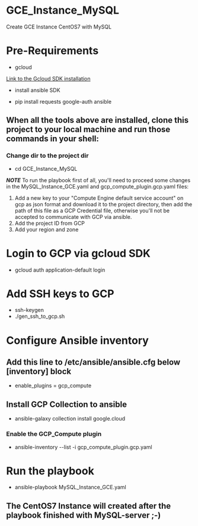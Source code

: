 # GCE_Instance_MySQL
Create GCE Instance CentOS7 with MySQL

# Pre-Requirements

* gcloud

[Link to the Gcloud SDK installation](https://cloud.google.com/sdk/docs/install)

* install ansible SDK

* pip install requests google-auth ansible

## When all the tools above are installed, clone this project to your local machine and run those commands in your shell:

### Change dir to the project dir
* cd GCE_Instance_MySQL

***NOTE***
To run the playbook first of all, you'll need to proceed some changes in the MySQL_Instance_GCE.yaml and gcp_compute_plugin.gcp.yaml files:
1. Add a new key to your "Compute Engine default service account" on gcp as json format and download it to the project directory, 
   then add the path of this file as a GCP Credential file, otherwise you'll not be accepted to communicate with GCP via ansible.
3. Add the project ID from GCP
4. Add your region and zone

# Login to GCP via gcloud SDK

* gcloud auth application-default login

# Add SSH keys to GCP

* ssh-keygen
* ./gen_ssh_to_gcp.sh

# Configure Ansible inventory

## Add this line to /etc/ansible/ansible.cfg below [inventory] block

* enable_plugins = gcp_compute

## Install GCP Collection to ansible

* ansible-galaxy collection install google.cloud

### Enable the GCP_Compute plugin

* ansible-inventory --list -i gcp_compute_plugin.gcp.yaml

# Run the playbook

* ansible-playbook MySQL_Instance_GCE.yaml

## The CentOS7 Instance will created after the playbook finished with MySQL-server ;-)
